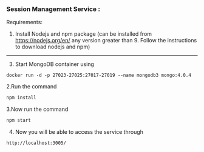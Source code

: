 ### Session Management Service :

Requirements:
1. Install Nodejs and npm package (can be installed from https://nodejs.org/en/ any version greater than 9. Follow the instructions to download nodejs and npm)
------------

3. Start MongoDB container using

```
docker run -d -p 27023-27025:27017-27019 --name mongodb3 mongo:4.0.4
```

2.Run the command
```sh
npm install
```


3.Now run the command
```sh
npm start
```

4. Now you will be able to access the service through
```
http://localhost:3005/
```

